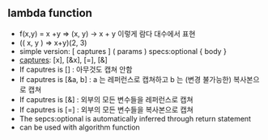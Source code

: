 ## lambda function

- f(x,y) = x +y => (x, y) -> x + y 이렇게 람다 대수에서 표현
- (( x, y ) => x+y)(2, 3)
- simple version: \[ captures \] ( params ) specs:optional { body }
- [captures](https://medium.com/@dpthegrey/explain-difference-between-formal-and-actual-parameter-with-example-26f63e7560bb): \[x\], \[&x\], \[=\], \[&\]
- If caputres is [] : 아무것도 캡쳐 안함
- If caputres is [&a, b] : a 는 레퍼런스로 캡쳐하고 b 는 (변경 불가능한) 복사본으로 캡쳐
- If caputres is [&] : 외부의 모든 변수들을 레퍼런스로 캡쳐
- If caputres is [=] : 외부의 모든 변수들을 복사본으로 캡쳐
- The sepcs:optional is automatically inferred through return statement
- can be used with algorithm function
